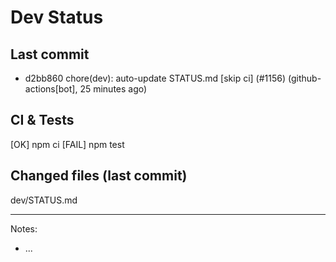 # Dev Status

## Last commit
- d2bb860 chore(dev): auto-update STATUS.md [skip ci] (#1156) (github-actions[bot], 25 minutes ago)
## CI & Tests
[OK] npm ci
[FAIL] npm test

## Changed files (last commit)
dev/STATUS.md

---
Notes:
- ...
